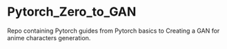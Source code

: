 # Pytorch_Zero_to_GAN
Repo containing Pytorch guides from Pytorch basics to Creating a GAN for anime characters generation.
